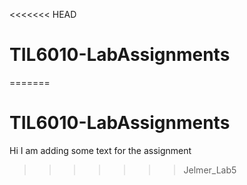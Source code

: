 <<<<<<< HEAD
# TIL6010-LabAssignments
=======
# TIL6010-LabAssignments
Hi I am adding some text for the assignment
>>>>>>> Jelmer_Lab5
